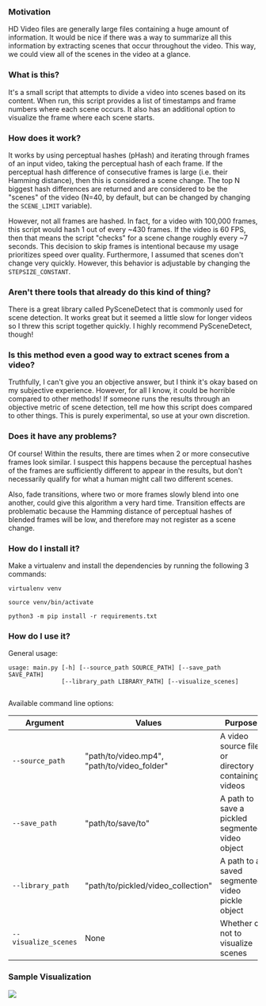 ### Motivation
HD Video files are generally large files containing a huge amount of information. It would be nice if there was a way to summarize all this information by extracting scenes that occur throughout the video. This way, we could view all of the scenes in the video at a glance.

### What is this?
It's a small script that attempts to divide a video into scenes based on its content. When run, this script provides a list of timestamps and frame numbers where each scene occurs. It also has an additional option to visualize the frame where each scene starts. 

### How does it work?
It works by using perceptual hashes (pHash) and iterating through frames of an input video, taking the perceptual hash of each frame. If the perceptual hash difference of consecutive frames is large (i.e. their Hamming distance), then this is considered a scene change. The top N biggest hash differences are returned and are considered to be the "scenes" of the video (N=40, by default, but can be changed by changing the `SCENE_LIMIT` variable).

However, not all frames are hashed. In fact, for a video with 100,000 frames, this script would hash 1 out of every ~430 frames. If the video is 60 FPS, then that means the script "checks" for a scene change roughly every ~7 seconds. This decision to skip frames is intentional because my usage prioritizes speed over quality. Furthermore, I assumed that scenes don't change very quickly. However, this behavior is adjustable by changing the `STEPSIZE_CONSTANT`.

### Aren't there tools that already do this kind of thing?
There is a great library called PySceneDetect that is commonly used for scene detection. It works great but it seemed a little slow for longer videos so I threw this script together quickly. I highly recommend PySceneDetect, though! 

### Is this method even a good way to extract scenes from a video?
Truthfully, I can't give you an objective answer, but I think it's okay based on my subjective experience. However, for all I know, it could be horrible compared to other methods! If someone runs the results through an objective metric of scene detection, tell me how this script does compared to other things. This is purely experimental, so use at your own discretion.

### Does it have any problems?
Of course! Within the results, there are times when 2 or more consecutive frames look similar. I suspect this happens because the perceptual hashes of the frames are sufficiently different to appear in the results, but don't necessarily qualify for what a human might call two different scenes.

Also, fade transitions, where two or more frames slowly blend into one another, could give this algorithm a very hard time. Transition effects are problematic because the Hamming distance of perceptual hashes of blended frames will be low, and therefore may not register as a scene change. 

### How do I install it?
Make a virtualenv and install the dependencies by running the following 3 commands:

`virtualenv venv`

`source venv/bin/activate`

`python3 -m pip install -r requirements.txt`


### How do I use it?

General usage:

```
usage: main.py [-h] [--source_path SOURCE_PATH] [--save_path SAVE_PATH]
               [--library_path LIBRARY_PATH] [--visualize_scenes]
               
```

Available command line options:

| Argument             | Values                                       | Purpose                                            |
|----------------------|----------------------------------------------|----------------------------------------------------|
| `--source_path`      | "path/to/video.mp4", "path/to/video_folder"  | A video source file or directory containing videos |        
| `--save_path`        | "path/to/save/to"                            | A path to save a pickled segmented video object    |
| `--library_path`     | "path/to/pickled/video_collection"           | A path to a saved segmented video pickle object    |
| `--visualize_scenes` | None                                         | Whether or not to visualize scenes                 |


### Sample Visualization 
![](https://i.imgur.com/R1ZNw1p.jpg)

